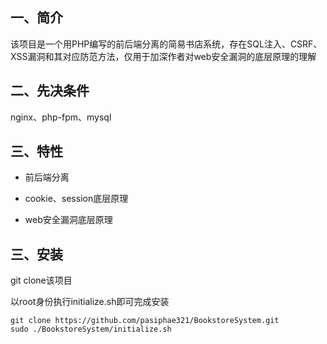 ## 一、简介

该项目是一个用PHP编写的前后端分离的简易书店系统，存在SQL注入、CSRF、XSS漏洞和其对应防范方法，仅用于加深作者对web安全漏洞的底层原理的理解

## 二、先决条件

nginx、php-fpm、mysql

## 三、特性

- 前后端分离

- cookie、session底层原理

- web安全漏洞底层原理

## 三、安装

git clone该项目

以root身份执行initialize.sh即可完成安装

```shell
git clone https://github.com/pasiphae321/BookstoreSystem.git
sudo ./BookstoreSystem/initialize.sh
```